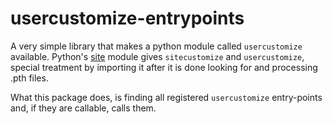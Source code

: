 # usercustomize-entrypoints

A very simple library that makes a python module called `usercustomize`
available. Python's [site](https://docs.python.org/3/library/site.html)
module gives `sitecustomize` and `usercustomize`, special treatment by importing
it after it is done looking for and processing .pth files.

What this package does, is finding all registered `usercustomize` entry-points and,
if they are callable, calls them.